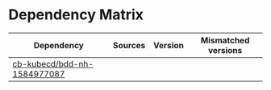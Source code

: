 # Dependency Matrix

Dependency | Sources | Version | Mismatched versions
---------- | ------- | ------- | -------------------
[cb-kubecd/bdd-nh-1584977087](https://github.com/cb-kubecd/bdd-nh-1584977087.git) |  | []() | 
